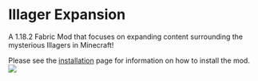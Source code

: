 # Illager Expansion
A 1.18.2 Fabric Mod that focuses on expanding content surrounding the mysterious Illagers in Minecraft!

Please see the [installation](https://github.com/OhDricky/Illager-Expansion/wiki/Installation) page for information on how to install the mod.\
![](https://i.postimg.cc/c1b45tRZ/OBp7tUT.png)
